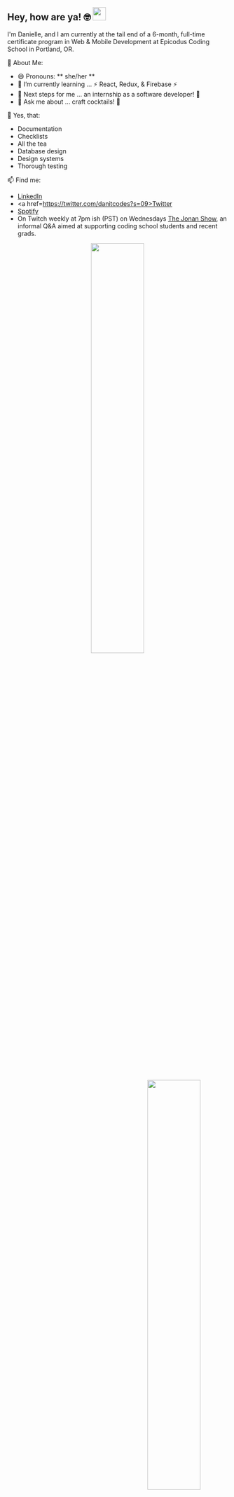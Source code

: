  <div>  
  <h2>Hey, how are ya! 🤓 <img src="https://raw.githubusercontent.com/MartinHeinz/MartinHeinz/master/wave.gif" width="30px"></h2>
  <p>
  </p>
</div>

I'm Danielle, and I am currently at the tail end of a 6-month, full-time certificate program in Web & Mobile Development at Epicodus Coding School in Portland, OR.

📃 About Me:
- 😄 Pronouns: ** she/her **
- 🌱 I’m currently learning ... ⚡ React, Redux, & Firebase ⚡ 
- 👣 Next steps for me ... an internship as a software developer! 🦾
- 💬 Ask me about ... craft cocktails! 🍹 

🤩 Yes, that:
- Documentation
- Checklists
- All the tea
- Database design
- Design systems
- Thorough testing

📫 Find me: 
- <a href =https://www.linkedin.com/in/danielle-thompson74/>LinkedIn</a>
- <a href=https://twitter.com/danitcodes?s=09>Twitter</a>
- <a href=https://open.spotify.com/user/1264447945/>Spotify</a>
- On Twitch weekly at 7pm ish (PST) on Wednesdays <a href=https://www.twitch.tv/thejonanshow/>The Jonan Show</a>, an informal Q&A aimed at supporting coding school students and recent grads.


<div align="center">
 
 <img style="display:inline-block" src="https://github-readme-stats.vercel.app/api/?username=dani-t-codes&show_icons=true&theme=algolia&hide_border=true" width="49%"/>
 <br/>
 <img style="display:inline-block; float:right" src="https://github-readme-stats.vercel.app/api/top-langs/?username=dani-t-codes&show_icons=true&theme=algolia&layout=compact&hide_border=true&hide=smalltalk" width="49%"/>
 
</div>
